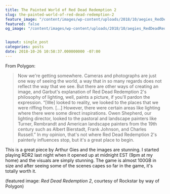 ```yaml
---
title: The Painted World of Red Dead Redemption 2
slug: the-painted-world-of-red-dead-redemption-2
feature_image: "/content/images/wp-content/uploads/2018/10/aegies_RedDeadRedemption2_20181022_18_39_47.png.jpeg"
featured: false
og_image: "/content/images/wp-content/uploads/2018/10/aegies_RedDeadRedemption2_20181022_18_39_47.png.jpeg"


layout: single_post
categories: posts
date: 2018-10-26 10:58:37.000000000 -07:00
---
```


From Polygon:

>  Now we're getting somewhere. Cameras and photographs are just one way of seeing the world, a way that in so many regards does not reflect the way that we see. But there are other ways of creating an image, and Garbut's explanation of Red Dead Redemption 2's philosophy of lighting, well, paints a picture, if you'll pardon the expression.
> “[We] looked to reality, we looked to the places that we were riffing from. […] However, there were certain areas like lighting where there were some direct inspirations. Owen Shepherd, our lighting director, looked to the pastoral and landscape painters like Turner, Rembrandt and American landscape painters from the 19th century such as Albert Bierstadt, Frank Johnson, and Charles Russell.”
> In my opinion, that's not where Red Dead Redemption 2's painterly influences stop, but it's a great place to begin.

This is a great piece by Arthur Gies and the images are stunning. I started playing RDR2 last night when it opened up at midnight EST (9pm at my home) and the visuals are simply stunning. The game is almost 100GB in size and after seeing some of the scenes capes so far in the game, it's totally worth it.

(featured image: _Red Dead Redemption 2_, courtesy of Rockstar by way of Polygon)

